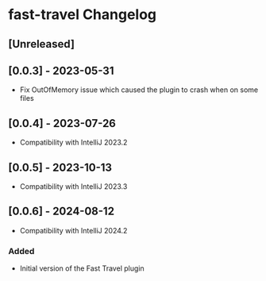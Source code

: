 <!-- Keep a Changelog guide -> https://keepachangelog.com -->

# fast-travel Changelog

## [Unreleased]

## [0.0.3] - 2023-05-31

- Fix OutOfMemory issue which caused the plugin to crash when on some files

## [0.0.4] - 2023-07-26

- Compatibility with IntelliJ 2023.2

## [0.0.5] - 2023-10-13

- Compatibility with IntelliJ 2023.3

## [0.0.6] - 2024-08-12

- Compatibility with IntelliJ 2024.2

### Added
- Initial version of the Fast Travel plugin
